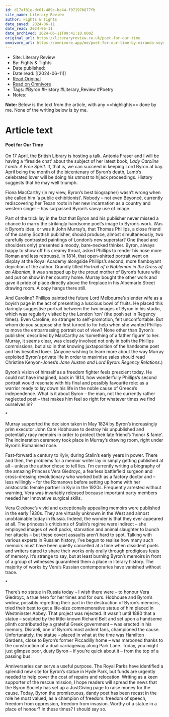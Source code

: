 ```yaml
---
id: d17af81e-dc01-489c-bc44-f97197b877fb
site_name: Literary Review
author: Fights & Tights
date_saved: 2024-06-11
date_read: 2024-06-11
date_archived: 2024-06-11T09:41:10.000Z
original_url: https://literaryreview.co.uk/poet-for-our-time
omnivore_url: https://omnivore.app/me/poet-for-our-time-by-miranda-seymour-19006abce2e
---
```


 - Site: Literary Review
 - By: Fights & Tights
 - Date published: 
 - Date read: [[2024-06-11]]
 - [Read Original](https://literaryreview.co.uk/poet-for-our-time)
 - [Read on Omnivore](https://omnivore.app/me/poet-for-our-time-by-miranda-seymour-19006abce2e)
 - Tags:  #Byron  #History  #Literary_Review  #Poetry 
 - Notes: 

**Note:** Below is the text from the article, with any ==highlights== done by me. None of the writing below is by me.

# Article text
#### Poet for Our Time

On 17 April, the British Library is hosting a talk. Antonia Fraser and I will be having a ‘fireside chat’ about the subject of her latest book, _Lady Caroline Lamb: A Free Spirit_. If, that is, we can succeed in keeping Lord Byron at bay. April being the month of the bicentenary of Byron’s death, Lamb’s celebrated lover will be doing his utmost to hijack proceedings. History suggests that he may well triumph.

Fiona MacCarthy (in my view, Byron’s best biographer) wasn’t wrong when she called him ‘a public exhibitionist’. Nobody – not even Beyoncé, currently rediscovering her Texan roots in her new incarnation as a country and western singer – has surpassed Byron’s savvy use of image.

Part of the trick lay in the fact that Byron and his publisher never missed a chance to marry the strikingly handsome poet’s image to Byron’s work. Was it Byron’s idea, or was it John Murray’s, that Thomas Phillips, a close friend of the canny Scottish publisher, should produce, almost simultaneously, two carefully contrasted paintings of London’s new superstar? One (head and shoulders only) presented a moody, bare-necked thinker. Byron, always happy to show off his creamy throat, asked Phillips to render his nose more Roman and less retroussé. In 1814, that open-shirted portrait went on display at the Royal Academy alongside Phillips’s second, more flamboyant depiction of the author. Grandly titled _Portrait of a Nobleman in the Dress of an Albanian_, it was snapped up by the proud mother of Byron’s future wife and put on show in her country home. Murray bought the other work and gave it pride of place directly above the fireplace in his Albemarle Street drawing room. A copy hangs there still.

And Caroline? Phillips painted the future Lord Melbourne’s slender wife as a boyish page in the act of presenting a luscious bowl of fruits. He placed this daringly suggestive portrait between the two images of Byron in his studio, which was regularly visited by the London ‘ton’ (the posh set in Regency times). Even Caroline, no stranger to self-promotion, felt uncomfortable. But whom do you suppose she first turned to for help when she wanted Phillips to move the embarrassing portrait out of view? None other than Byron’s publisher, described by MacCarthy as ‘something of a father figure’ to her. Murray, it seems clear, was closely involved not only in both the Phillips commissions, but also in that knowing juxtaposition of the handsome poet and his besotted lover. (Anyone wishing to learn more about the way Murray exploited Byron’s private life in order to maximise sales should read Christine Kenyon-Jones’s _Jane Austen and Lord Byron: Regency Relations_.)

Byron’s vision of himself as a freedom fighter feels prescient today. He could not have imagined, back in 1814, how wonderfully Phillips’s second portrait would resonate with his final and possibly favourite role: as a warrior ready to lay down his life in the noble cause of Greece’s independence. What is it about Byron – the man, not the currently rather neglected poet – that makes him feel so right for whatever times we find ourselves in?

\*

Murray supported the decision taken in May 1824 by Byron’s increasingly prim executor John Cam Hobhouse to destroy his unpublished and potentially racy memoirs in order to protect their late friend’s ‘honor & fame’. The incineration ceremony took place in Murray’s drawing room, right under Byron’s Romanised nose. 

Fast-forward a century to Kyiv, during Stalin’s early years in power. There and then, the problems for a memoir writer lay in simply getting published at all – unless the author chose to tell lies. I’m currently writing a biography of the amazing Princess Vera Giedroyc, a fearless battlefield surgeon and cross-dressing revolutionary who worked both as a factory doctor and – less willingly – for the Romanovs before setting up home with her aristocratic female partner in Kyiv in the 1920s. Frequently arrested without warning, Vera was invariably released because important party members needed her innovative surgical skills.

Vera Giedroyc’s vivid and exceptionally appealing memoirs were published in the early 1930s. They are virtually unknown in the West and almost unobtainable today in Russia. Indeed, the wonder is that they ever appeared at all. The princess’s criticisms of Stalin’s regime were indirect – she employed images of wolf packs, starvation and animal slaughter to launch her attacks – but these covert assaults aren’t hard to spot. Talking with various experts in Russian history, I’ve begun to realise how many such memoirs must have been quietly cancelled at a time when dissident poets and writers dared to share their works only orally through prodigious feats of memory. It’s strange to say, but at least burning Byron’s memoirs in front of a group of witnesses guaranteed them a place in literary history. The majority of works by Vera’s Russian contemporaries have vanished without trace.

\*

There’s no statue in Russia today – I wish there were – to honour Vera Giedroyc, a true hero for her times and for ours. Hobhouse and Byron’s widow, possibly regretting their part in the destruction of Byron’s memoirs, tried their best to get a life-size commemorative statue of him placed in Westminster Abbey. That project was rejected. It wasn’t until 1880 that a statue – sculpted by the little-known Richard Belt and set upon a handsome plinth contributed by a grateful Greek government – was erected in his memory. Disraeli, one of Byron’s most ardent fans, championed the cause. Unfortunately, the statue – placed in what at the time was Hamilton Gardens, close to Byron’s former Piccadilly home – was marooned thanks to the construction of a dual carriageway along Park Lane. Today, you might just glimpse poor, dusty Byron – if you’re quick about it – from the top of a passing bus. 

Anniversaries can serve a useful purpose. The Royal Parks have identified a splendid new site for Byron’s statue in Hyde Park, but funds are urgently needed to help cover the cost of repairs and relocation. Writing as a keen supporter of the rescue mission, I hope readers will spread the news that the Byron Society has set up a JustGiving page to raise money for the cause. Today, Byron the promiscuous, dandy poet has been recast in the role he most valued, as a champion of freedom: freedom of speech, freedom from oppression, freedom from invasion. Worthy of a statue in a place of honour? In these times? I should say so. 